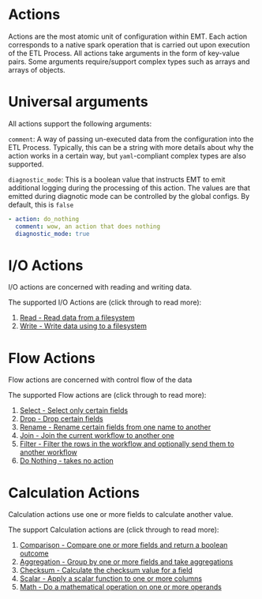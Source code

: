 # Actions
Actions are the most atomic unit of configuration within EMT. Each action corresponds to a native spark operation that is carried out upon execution of the ETL Process. All actions take arguments in the form of key-value pairs. Some arguments require/support complex types such as arrays and arrays of objects.

# Universal arguments
All actions support the following arguments:

`comment`: A way of passing un-executed data from the configuration into the ETL Process. Typically, this can be a string with more details about why the action works in a certain way, but `yaml`-compliant complex types are also supported.

`diagnostic_mode`: This is a boolean value that instructs EMT to emit additional logging during the processing of this action. The values are that emitted during diagnotic mode can be controlled by the global configs. By default, this is `false`

```yaml
- action: do_nothing
  comment: wow, an action that does nothing
  diagnostic_mode: true
```

# I/O Actions
I/O actions are concerned with reading and writing data.

The supported I/O Actions are (click through to read more):
1. [Read - Read data from a filesystem](io_actions.md#read)
2. [Write - Write data using to a filesystem](io_actions.md#write)

# Flow Actions
Flow actions are concerned with control flow of the data

The supported Flow actions are (click through to read more):
1. [Select - Select only certain fields](flow_actions.md#select)
2. [Drop - Drop certain fields](flow_actions.md#drop)
3. [Rename - Rename certain fields from one name to another](flow_actions.md#rename)
4. [Join - Join the current workflow to another one](flow_actions.md#join)
5. [Filter - Filter the rows in the workflow and optionally send them to another workflow](flow_actions.md#filter)
6. [Do Nothing - takes no action](flow_actions.md#do-nothing)

# Calculation Actions
Calculation actions use one or more fields to calculate another value.

The support Calculation actions are (click through to read more):
1. [Comparison - Compare one or more fields and return a boolean outcome](calc_actions.md#comparison)
2. [Aggregation - Group by one or more fields and take aggregations](calc_actions.md#aggregation)
3. [Checksum - Calculate the checksum value for a field](calc_actions.md#checksum)
4. [Scalar - Apply a scalar function to one or more columns](calc_actions.md#scalar)
5. [Math - Do a mathematical operation on one or more operands](calc_actions.md#math)